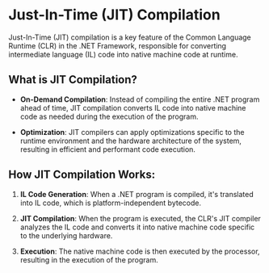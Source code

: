 # Just-In-Time (JIT) Compilation

Just-In-Time (JIT) compilation is a key feature of the Common Language Runtime (CLR) in the .NET Framework, responsible for converting intermediate language (IL) code into native machine code at runtime.

## What is JIT Compilation?

- **On-Demand Compilation**: Instead of compiling the entire .NET program ahead of time, JIT compilation converts IL code into native machine code as needed during the execution of the program.

- **Optimization**: JIT compilers can apply optimizations specific to the runtime environment and the hardware architecture of the system, resulting in efficient and performant code execution.

## How JIT Compilation Works:

1. **IL Code Generation**: When a .NET program is compiled, it's translated into IL code, which is platform-independent bytecode.

2. **JIT Compilation**: When the program is executed, the CLR's JIT compiler analyzes the IL code and converts it into native machine code specific to the underlying hardware.

3. **Execution**: The native machine code is then executed by the processor, resulting in the execution of the program.
